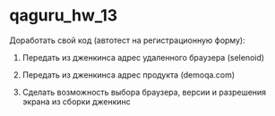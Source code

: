 # qaguru_hw_13
Доработать свой код (автотест на регистрационную форму):

1. Передать из дженкинса адрес удаленного браузера (selenoid)

2. Передать из дженкинса адрес продукта (demoqa.com)

3. Сделать возможность выбора браузера, версии и разрешения экрана из сборки дженкинс 

